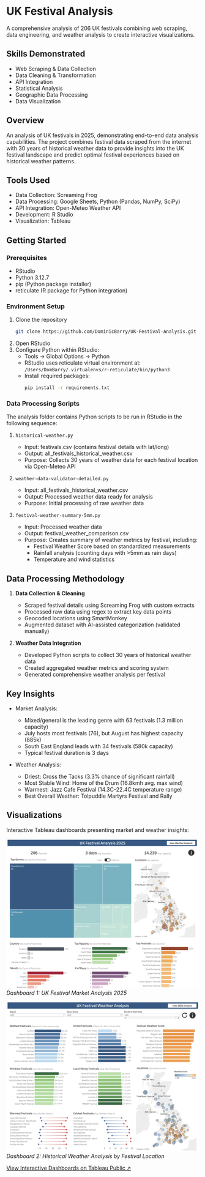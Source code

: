 # UK Festival Analysis
A comprehensive analysis of 206 UK festivals combining web scraping, data engineering, and weather analysis to create interactive visualizations.

## Skills Demonstrated
- Web Scraping & Data Collection
- Data Cleaning & Transformation
- API Integration
- Statistical Analysis
- Geographic Data Processing
- Data Visualization

## Overview
An analysis of UK festivals in 2025, demonstrating end-to-end data analysis capabilities. The project combines festival data scraped from the internet with 30 years of historical weather data to provide insights into the UK festival landscape and predict optimal festival experiences based on historical weather patterns.

## Tools Used
- Data Collection: Screaming Frog
- Data Processing: Google Sheets, Python (Pandas, NumPy, SciPy)
- API Integration: Open-Meteo Weather API
- Development: R Studio
- Visualization: Tableau

## Getting Started

### Prerequisites
- RStudio
- Python 3.12.7
- pip (Python package installer)
- reticulate (R package for Python integration)

### Environment Setup
1. Clone the repository
   ```bash
   git clone https://github.com/DominicBarry/UK-Festival-Analysis.git
   ```
2. Open RStudio
3. Configure Python within RStudio:
   - Tools → Global Options → Python
   - RStudio uses reticulate virtual environment at:
     `/Users/DomBarry/.virtualenvs/r-reticulate/bin/python3`
   - Install required packages:
     ```bash
     pip install -r requirements.txt
     ```

### Data Processing Scripts
The analysis folder contains Python scripts to be run in RStudio in the following sequence:

1. `historical-weather.py`
   - Input: festivals.csv (contains festival details with lat/long)
   - Output: all_festivals_historical_weather.csv
   - Purpose: Collects 30 years of weather data for each festival location via Open-Meteo API

2. `weather-data-validator-detailed.py`
   - Input: all_festivals_historical_weather.csv
   - Output: Processed weather data ready for analysis
   - Purpose: Initial processing of raw weather data

3. `festival-weather-summary-5mm.py`
   - Input: Processed weather data
   - Output: festival_weather_comparison.csv
   - Purpose: Creates summary of weather metrics by festival, including:
     - Festival Weather Score based on standardized measurements
     - Rainfall analysis (counting days with >5mm as rain days)
     - Temperature and wind statistics

## Data Processing Methodology
1. **Data Collection & Cleaning**
   - Scraped festival details using Screaming Frog with custom extracts
   - Processed raw data using regex to extract key data points
   - Geocoded locations using SmartMonkey
   - Augmented dataset with AI-assisted categorization (validated manually)

2. **Weather Data Integration**
   - Developed Python scripts to collect 30 years of historical weather data
   - Created aggregated weather metrics and scoring system
   - Generated comprehensive weather analysis per festival

## Key Insights
- Market Analysis:
  - Mixed/general is the leading genre with 63 festivals (1.3 million capacity)
  - July hosts most festivals (76), but August has highest capacity (885k)
  - South East England leads with 34 festivals (580k capacity)
  - Typical festival duration is 3 days

- Weather Analysis:
  - Driest: Cross the Tacks (3.3% chance of significant rainfall)
  - Most Stable Wind: Home of the Drum (16.8kmh avg. max wind)
  - Warmest: Jazz Cafe Festival (14.3C-22.4C temperature range)
  - Best Overall Weather: Tolpuddle Martyrs Festival and Rally

## Visualizations
Interactive Tableau dashboards presenting market and weather insights:

![Festivals Overview Dashboard](visualizations/festivals-dashboard.png)
*Dashboard 1: UK Festival Market Analysis 2025*

![Weather Analysis Dashboard](visualizations/weather-dashboard.png)
*Dashboard 2: Historical Weather Analysis by Festival Location*

[View Interactive Dashboards on Tableau Public ↗](https://public.tableau.com/app/profile/dom.barry/viz/UKFestivalAnalysis2025/FestivalAnalysis)
